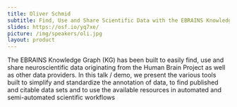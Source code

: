 ```yaml
---
title: Oliver Schmid
subtitle: Find, Use and Share Scientific Data with the EBRAINS Knowledge Graph (HBP)
slides: https://osf.io/yq7xe/
picture: /img/speakers/oli.jpg
layout: product
---
```

The EBRAINS Knowledge Graph (KG) has been built to easily find, use and share neuroscientific data originating from the Human Brain Project as well as other data providers. In this talk / demo, we present the various tools built to simplify and standardize the annotation of data, to find published and citable data sets and to use the available resources in automated and semi-automated scientific workflows
